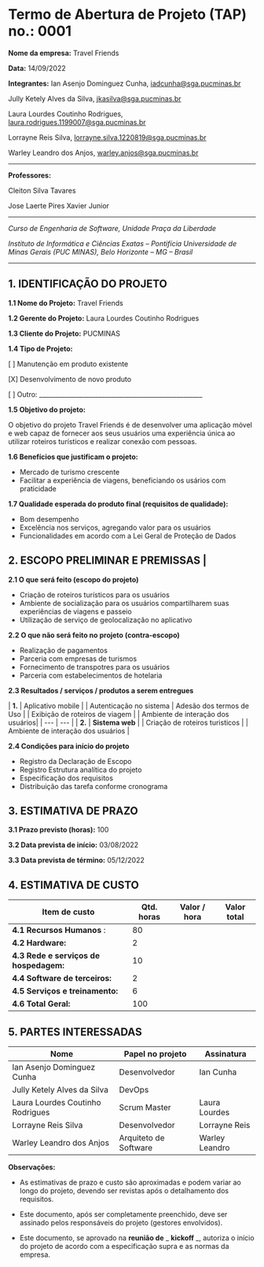 # Termo de Abertura de Projeto (TAP) no.: 0001

**Nome da empresa:** Travel Friends

**Data:** 14/09/2022

**Integrantes:**
Ian Asenjo Dominguez Cunha, iadcunha@sga.pucminas.br

Jully Ketely Alves da Silva, jkasilva@sga.pucminas.br

Laura Lourdes Coutinho Rodrigues, laura.rodrigues.1199007@sga.pucminas.br

Lorrayne Reis Silva, lorrayne.silva.1220819@sga.pucminas.br

Warley Leandro dos Anjos, warley.anjos@sga.pucminas.br

---

**Professores:**

Cleiton Silva Tavares

Jose Laerte Pires Xavier Junior

---

_Curso de Engenharia de Software, Unidade Praça da Liberdade_

_Instituto de Informática e Ciências Exatas – Pontifícia Universidade de Minas Gerais (PUC MINAS), Belo Horizonte – MG – Brasil_

---

## 1. IDENTIFICAÇÃO DO PROJETO

**1.1 Nome do Projeto:** Travel Friends

**1.2 Gerente do Projeto:** Laura Lourdes Coutinho Rodrigues

**1.3 Cliente do Projeto:** PUCMINAS

**1.4 Tipo de Projeto:**

[ ] Manutenção em produto existente

[X] Desenvolvimento de novo produto

[ ] Outro: \_\_\_\_\_\_\_\_\_\_\_\_\_\_\_\_\_\_\_\_\_\_\_\_\_\_\_\_\_\_\_\_\_\_\_\_\_\_\_\_\_\_\_\_\_\_\_\_\_\_\_\_

**1.5 Objetivo do projeto:** 

O objetivo do projeto Travel Friends é de desenvolver uma aplicação móvel e web capaz de fornecer aos seus usuários uma experiência única ao utilizar roteiros turísticos e realizar conexão com pessoas.

**1.6 Benefícios que justificam o projeto:**
- Mercado de turismo crescente
- Facilitar a experiência de viagens, beneficiando os usários com praticidade

**1.7 Qualidade esperada do produto final (requisitos de qualidade):**
- Bom desempenho
- Excelência nos serviços, agregando valor para os usuários
- Funcionalidades em acordo com a Lei Geral de Proteção de Dados

## **2. ESCOPO PRELIMINAR E PREMISSAS** |

**2.1 O que será feito (escopo do projeto)**
- Criação de roteiros turísticos para os usuários
- Ambiente de socialização para os usuários compartilharem suas experiências de viagens e passeio
- Utilização de serviço de geolocalização no aplicativo

**2.2 O que não será feito no projeto (contra-escopo)**
- Realização de pagamentos
- Parceria com empresas de turismos
- Fornecimento de transpotres para os usuários 
- Parceria com estabelecimentos de hotelaria

**2.3 Resultados / serviços / produtos a serem entregues**

| **1.** | Aplicativo mobile | | Autenticação no sistema | Adesão dos termos de Uso |  | Exibição de roteiros de viagem | | Ambiente de interação dos usuários|
| --- | --- |
| **2.** | **Sistema web** | | Criação de roteiros turisticos | | Ambiente de interação dos usuários |

**2.4 Condições para início do projeto**
- Registro da Declaração de Escopo
- Registro Estrutura analítica do projeto
- Especificação dos requisitos
- Distribuição das tarefa conforme cronograma

## 3. ESTIMATIVA DE PRAZO

**3.1 Prazo previsto (horas):** 100

**3.2 Data prevista de início:** 03/08/2022 

**3.3 Data prevista de término:** 05/12/2022 

## 4. ESTIMATIVA DE CUSTO

| Item de custo | Qtd. horas | Valor / hora  | Valor total |
| --- | --- | --- | --- |
| **4.1 Recursos Humanos** : | 80 | | |
| **4.2 Hardware:** | 2 |  |  |
| **4.3 Rede e serviços de hospedagem:** | 10 |  | |
| **4.4 Software de terceiros:** | 2 | |  |
| **4.5 Serviços e treinamento:** | 6 | |  |
| **4.6 Total Geral:** | 100 |  | |

## 5. PARTES INTERESSADAS

| Nome | Papel no projeto | Assinatura |
| --- | --- | --- |
| Ian Asenjo Dominguez Cunha | Desenvolvedor | Ian Cunha    |
| Jully Ketely Alves da Silva | DevOps |     | Julli Ketely
| Laura Lourdes Coutinho Rodrigues | Scrum Master | Laura Lourdes   |
| Lorrayne Reis Silva | Desenvolvedor | Lorrayne Reis    |
| Warley Leandro dos Anjos | Arquiteto de Software | Warley Leandro  |

**Observações:**

- As estimativas de prazo e custo são aproximadas e podem variar ao longo do projeto, devendo ser revistas após o detalhamento dos requisitos.

- Este documento, após ser completamente preenchido, deve ser assinado pelos responsáveis do projeto (gestores envolvidos).

- Este documento, se aprovado na **reunião de** _ **kickoff** _, autoriza o início do projeto de acordo com a especificação supra e as normas da empresa.

